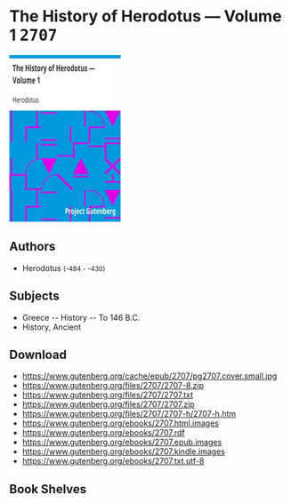 # The History of Herodotus — Volume 1 <kbd>2707</kbd>

![](./cover.medium.jpg "")

## Authors


 - Herodotus <small>(-484 - -430)</small>

## Subjects


 - Greece -- History -- To 146 B.C.
 - History, Ancient

## Download


 - https://www.gutenberg.org/cache/epub/2707/pg2707.cover.small.jpg
 - https://www.gutenberg.org/files/2707/2707-8.zip
 - https://www.gutenberg.org/files/2707/2707.txt
 - https://www.gutenberg.org/files/2707/2707.zip
 - https://www.gutenberg.org/files/2707/2707-h/2707-h.htm
 - https://www.gutenberg.org/ebooks/2707.html.images
 - https://www.gutenberg.org/ebooks/2707.rdf
 - https://www.gutenberg.org/ebooks/2707.epub.images
 - https://www.gutenberg.org/ebooks/2707.kindle.images
 - https://www.gutenberg.org/ebooks/2707.txt.utf-8

## Book Shelves


